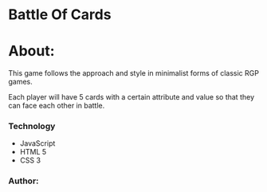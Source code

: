 # Battle Of Cards

# About:

<p>
This game follows the approach and style in minimalist forms of classic RGP games.

Each player will have 5 cards with a certain attribute and value so that they can face each other in battle.
</p>

### Technology

* JavaScript
* HTML 5
* CSS 3

### Author:

